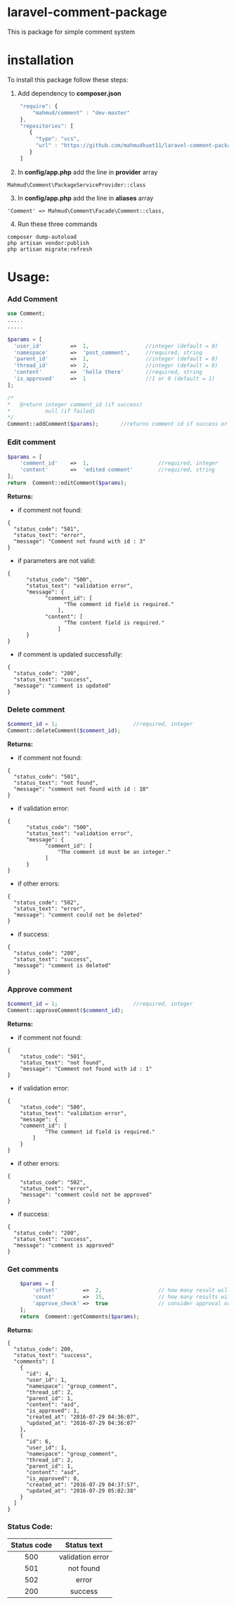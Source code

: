 # laravel-comment-package
This is package for simple comment system

# installation

To install this package follow these steps:

1. Add dependency to **composer.json**
``` javascript
    "require": {
        "mahmud/comment" : "dev-master"
    },
    "repositories": [
       {
         "type": "vcs",
         "url" : "https://github.com/mahmudkuet11/laravel-comment-package.git"
       }
    ]
```
2. In **config/app.php** add the line in **provider** array
```
Mahmud\Comment\PackageServiceProvider::class
```
3. In **config/app.php** add the line in **aliases** array
```
'Comment' => Mahmud\Comment\Facade\Comment::class,
```
4. Run these three commands
```
composer dump-autoload
php artisan vendor:publish
php artisan migrate:refresh
```


# Usage:
### Add Comment

```php
use Comment;
.....
.....

$params = [
  'user_id'   		=>  1,				    //integer (default = 0)
  'namespace' 		=>  'post_comment',	    //required, string
  'parent_id' 		=>  1,				    //integer (default = 0)
  'thread_id' 		=>  2,				    //integer (default = 0)
  'content'   		=>  'hello there'	    //required, string
  'is_approved'   	=>  1				    //1 or 0 (default = 1)
];

/*
*	@return integer comment_id (if success)
*			null (if failed)
*/
Comment::addComment($params);		//returns comment id if success or null if failed
```

### Edit comment

``` php
$params = [
    'comment_id'    =>  1,                      //required, integer
    'content'       =>  'edited comment'        //required, string
];
return  Comment::editComment($params);
```
**Returns:**

* if comment not found: 
```
{
  "status_code": "501",
  "status_text": "error",
  "message": "Comment not found with id : 3"
}
```

* if parameters are not valid:
```
{
      "status_code": "500",
      "status_text": "validation error",
      "message": {
            "comment_id": [
                  "The comment id field is required."
                ],
            "content": [
                  "The content field is required."
                ]
      }
}
```

* if comment is updated successfully:
```
{
  "status_code": "200",
  "status_text": "success",
  "message": "comment is updated"
}
```

### Delete comment

``` php
$comment_id = 1;                        //required, integer
Comment::deleteComment($comment_id);
```
**Returns:**

* if comment not found:
```
{
  "status_code": "501",
  "status_text": "not found",
  "message": "comment not found with id : 10"
}
```

* if validation error:
```
{
      "status_code": "500",
      "status_text": "validation error",
      "message": {
            "comment_id": [
                "The comment id must be an integer."
            ]
      }
}
```

* if other errors:
```
{
  "status_code": "502",
  "status_text": "error",
  "message": "comment could not be deleted"
}
```

* if success:
```
{
  "status_code": "200",
  "status_text": "success",
  "message": "comment is deleted"
}
```

### Approve comment

``` php
$comment_id = 1;                        //required, integer
Comment::approveComment($comment_id);
```
**Returns:**

* if comment not found:
```
{
    "status_code": "501",
    "status_text": "not found",
    "message": "Comment not found with id : 1"
}
```

* if validation error:
```
{
    "status_code": "500",
    "status_text": "validation error",
    "message": {
    "comment_id": [
            "The comment id field is required."
        ]
    }
}
```

* if other errors:
```
{
    "status_code": "502",
    "status_text": "error",
    "message": "comment could not be approved"
}
```

* if success:
```
{
  "status_code": "200",
  "status_text": "success",
  "message": "comment is approved"
}
```

### Get comments

``` php
    $params = [
        'offset'        =>  2,                  // how many result will be skipped
        'count'         =>  15,                 // how many results will be picked
        'approve_check' =>  true                // consider approval or not
    ];
    return  Comment::getComments($params);
```

**Returns:**

```
{
  "status_code": 200,
  "status_text": "success",
  "comments": [
    {
      "id": 4,
      "user_id": 1,
      "namespace": "group_comment",
      "thread_id": 2,
      "parent_id": 1,
      "content": "asd",
      "is_approved": 1,
      "created_at": "2016-07-29 04:36:07",
      "updated_at": "2016-07-29 04:36:07"
    },
    {
      "id": 6,
      "user_id": 1,
      "namespace": "group_comment",
      "thread_id": 2,
      "parent_id": 1,
      "content": "asd",
      "is_approved": 0,
      "created_at": "2016-07-29 04:37:57",
      "updated_at": "2016-07-29 05:02:38"
    }
  ]
}
```

### Status Code:

| Status code | Status text      |
|:-----------:|:----------------:|
|500          | validation error |
|501          | not found        |
|502          | error            |
|200          | success          |